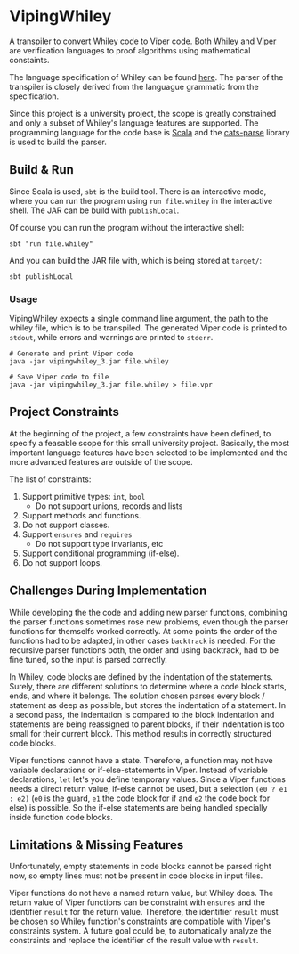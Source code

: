 # VipingWhiley
A transpiler to convert Whiley code to Viper code.
Both [Whiley](https://whiley.org/) and [Viper](https://viper.ethz.ch/) are verification languages to proof algorithms using mathematical constaints.

The language specification of Whiley can be found [here](https://whiley.org/pdfs/WhileyLanguageSpec.pdf).
The parser of the transpiler is closely derived from the languague grammatic from the specification.

Since this project is a university project, the scope is greatly constrained and only a subset of Whiley's language features are supported.
The programming language for the code base is [Scala](https://scala-lang.org/) and the [cats-parse](https://typelevel.org/cats-parse/) library is used to build the parser.

## Build & Run
Since Scala is used, `sbt` is the build tool.
There is an interactive mode, where you can run the program using `run file.whiley` in the interactive shell.
The JAR can be build with `publishLocal`.

Of course you can run the program without the interactive shell:
```
sbt "run file.whiley"
```

And you can build the JAR file with, which is being stored at `target/`:
```
sbt publishLocal
```

### Usage
VipingWhiley expects a single command line argument, the path to the whiley file, which is to be transpiled.
The generated Viper code is printed to `stdout`, while errors and warnings are printed to `stderr`.

```
# Generate and print Viper code
java -jar vipingwhiley_3.jar file.whiley

# Save Viper code to file
java -jar vipingwhiley_3.jar file.whiley > file.vpr
```

## Project Constraints
At the beginning of the project, a few constraints have been defined, to specify a feasable scope for this small university project.
Basically, the most important language features have been selected to be implemented and the more advanced features are outside of the scope.

The list of constraints:
1. Support primitive types: `int`, `bool`
   - Do not support unions, records and lists
2. Support methods and functions.
3. Do not support classes.
4. Support `ensures` and `requires`
   - Do not support type invariants, etc
5. Support conditional programming (if-else).
6. Do not support loops.

## Challenges During Implementation
While developing the the code and adding new parser functions, combining the parser functions sometimes rose new problems, even though the parser functions for themselfs worked correctly.
At some points the order of the functions had to be adapted, in other cases `backtrack` is needed.
For the recursive parser functions both, the order and using backtrack, had to be fine tuned, so the input is parsed correctly.

In Whiley, code blocks are defined by the indentation of the statements.
Surely, there are different solutions to determine where a code block starts, ends, and where it belongs.
The solution chosen parses every block / statement as deep as possible, but stores the indentation of a statement.
In a second pass, the indentation is compared to the block indentation and statements are being reassigned to parent blocks, if their indentation is too small for their current block.
This method results in correctly structured code blocks.

Viper functions cannot have a state.
Therefore, a function may not have variable declarations or if-else-statements in Viper.
Instead of variable declarations, `let` let's you define temporary values.
Since a Viper functions needs a direct return value, if-else cannot be used, but a selection `(e0 ? e1 : e2)` (`e0` is the guard, `e1` the code block for if and `e2` the code bock for else) is possible.
So the if-else statements are being handled specially inside function code blocks.

## Limitations & Missing Features
Unfortunately, empty statements in code blocks cannot be parsed right now, so empty lines must not be present in code blocks in input files.

Viper functions do not have a named return value, but Whiley does.
The return value of Viper functions can be constraint with `ensures` and the identifier `result` for the return value.
Therefore, the identifier `result` must be chosen so Whiley function's constraints are compatible with Viper's constraints system.
A future goal could be, to automatically analyze the constraints and replace the identifier of the result value with `result`.

